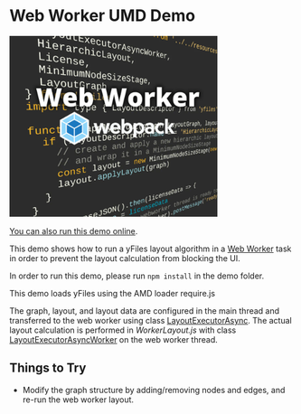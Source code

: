 # Web Worker UMD Demo

<img src="../../resources/image/webworker.png" alt="demo-thumbnail" height="320"/>

[You can also run this demo online](https://live.yworks.com/demos/loading/webworker-umd/index.html).

This demo shows how to run a yFiles layout algorithm in a [Web Worker](https://html.spec.whatwg.org/multipage/workers.html) task in order to prevent the layout calculation from blocking the UI.

In order to run this demo, please run `npm install` in the demo folder.

This demo loads yFiles using the AMD loader require.js

The graph, layout, and layout data are configured in the main thread and transferred to the web worker using class [LayoutExecutorAsync](https://docs.yworks.com/yfileshtml/#/api/LayoutExecutorAsync). The actual layout calculation is performed in _WorkerLayout.js_ with class [LayoutExecutorAsyncWorker](https://docs.yworks.com/yfileshtml/#/api/LayoutExecutorAsyncWorker) on the web worker thread.

## Things to Try

- Modify the graph structure by adding/removing nodes and edges, and re-run the web worker layout.
